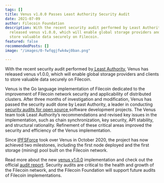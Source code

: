 ```yaml
---
tags: []
title: Venus v1.0.0 Passes Least Authority Security Audit
date: 2021-07-09
author: Filecoin Foundation
description: With the recent security audit performed by Least Authority, Venus has
  released venus v1.0.0, which will enable global storage providers and clients to
  store valuable data securely on Filecoin.
featured: false
recommendedPosts: []
image: "/images/0-fwfqgjfwk4wj0ban.png"

---
```

With the recent security audit performed by[ ](https://twitter.com/LeastAuthority)[Least Authority](https://leastauthority.com/), Venus has released venus v1.0.0, which will enable global storage providers and clients to store valuable data securely on Filecoin.

Venus is the Go language implementation of Filecoin dedicated to the improvement of Filecoin network security and applicability of distributed clusters. After three months of investigation and modification, Venus has passed the security audit done by Least Authority, a leader in conducting [security audits for open source ](https://leastauthority.com/security-consulting/)software development projects. The Venus team took Least Authority’s recommendations and revised key issues in the implementation, such as chain synchronization, key security, API stability, and structural rationality. Refinement of these critical areas improved the security and efficiency of the Venus implementation.

Since [IPFSForce](https://ipfser.org/) took over Venus in October 2020, the project has now achieved two milestones, including the first node deployed and the first storage (mining) pool built on the Filecoin network.

Read more about the new [venus v1.0.0](https://ipfsforce-1751.medium.com/venus-v1-0-is-here-security-audit-for-venus-has-done-f6b8a3dbff4a) implementation and check out the official [audit report](https://leastauthority.com/blog/audit-of-venus-for-filecoin-foundation/). Security audits are critical to the health and growth of the Filecoin network, and the Filecoin Foundation will support future audits of Filecoin implementations.